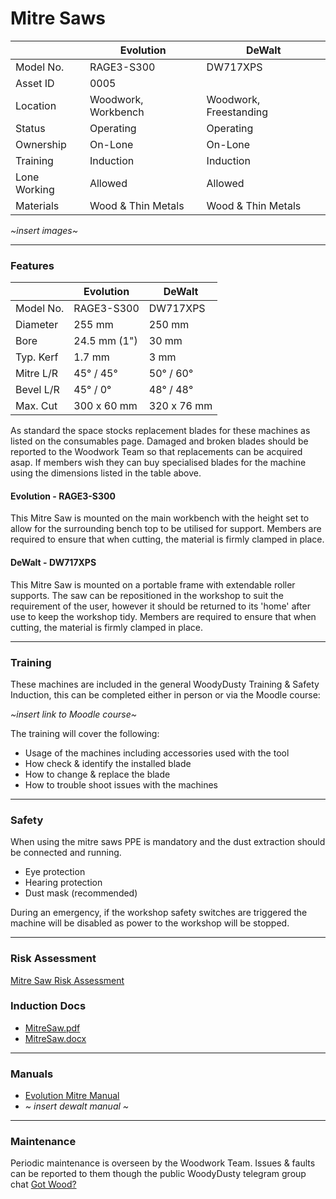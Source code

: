# Mitre Saws

|               | Evolution              | DeWalt                 |
|---------------|------------------------|------------------------|
| Model No.     | RAGE3-S300             | DW717XPS               |
| Asset ID      | 0005                   |                        |
| Location      | Woodwork, Workbench    | Woodwork, Freestanding |
| Status        | Operating              | Operating              |
| Ownership     | On-Lone                | On-Lone                |
| Training      | Induction              | Induction              |
| Lone Working  | Allowed                | Allowed                |
| Materials     | Wood & Thin Metals     | Wood & Thin Metals     |

*~insert images~*

---

### **Features**

|               | Evolution              | DeWalt                 |
|---------------|------------------------|------------------------|
| Model No.     | RAGE3-S300             | DW717XPS               |
| Diameter      | 255 mm                 | 250 mm                 |
| Bore          | 24.5 mm (1")           | 30 mm                  |
| Typ. Kerf     | 1.7 mm                 | 3 mm                   |
| Mitre L/R     | 45&deg; / 45&deg;      | 50&deg; / 60&deg;      |
| Bevel L/R     | 45&deg; / 0&deg;       | 48&deg; / 48&deg;      |
| Max. Cut      | 300 x 60 mm            | 320 x 76 mm            |

As standard the space stocks replacement blades for these machines as listed on the consumables page.  Damaged and broken blades should be reported to the Woodwork Team so that replacements can be acquired asap.  If members wish they can buy specialised blades for the machine using the dimensions listed in the table above.

#### Evolution - RAGE3-S300
This Mitre Saw is mounted on the main workbench with the height set to allow for the surrounding bench top to be utilised for support.  Members are required to ensure that when cutting, the material is firmly clamped in place.

#### DeWalt - DW717XPS
This Mitre Saw is mounted on a portable frame with extendable roller supports.  The saw can be repositioned in the workshop to suit the requirement of the user, however it should be returned to its 'home' after use to keep the workshop tidy.  Members are required to ensure that when cutting, the material is firmly clamped in place.

---

### **Training**
These machines are included in the general WoodyDusty Training & Safety Induction, this can be completed either in person or via the Moodle course:

*~insert link to Moodle course~*

The training will cover the following:

- Usage of the machines including accessories used with the tool
- How check & identify the installed blade
- How to change & replace the blade
- How to trouble shoot issues with the machines

---

### **Safety**
When using the mitre saws PPE is mandatory and the dust extraction should be connected and running.

- Eye protection
- Hearing protection
- Dust mask (recommended)

During an emergency, if the workshop safety switches are triggered the machine will be disabled as power to the workshop will be stopped.

---

### **Risk Assessment**
[Mitre Saw Risk Assessment](https://docs.google.com/document/d/1hz-QQyRN5IDYSb1ZQf2hbaZ7sfdufF3-600ZcDYxIJI/edit?usp=sharing)

### Induction Docs

  * [MitreSaw.pdf](../../Inductions/MitreSaw.pdf)
  * [MitreSaw.docx](../../Inductions/MitreSaw.docx)

---

### **Manuals**

- [Evolution Mitre Manual](https://evolutionpowertools.com/downloads/manuals/build/rage3s/book1.pdf)
- *~ insert dewalt manual ~*

---

### **Maintenance**
Periodic maintenance is overseen by the Woodwork Team.  Issues & faults can be reported to them though the public WoodyDusty telegram group chat [Got Wood?](http://protect-mylinks.com/decrypt?i=d354121e2215720)
